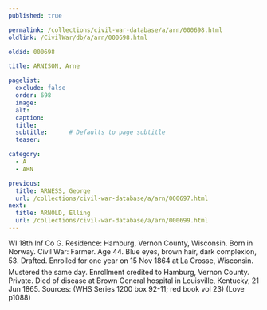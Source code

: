 ```yaml
---
published: true

permalink: /collections/civil-war-database/a/arn/000698.html
oldlink: /CivilWar/db/a/arn/000698.html

oldid: 000698

title: ARNISON, Arne

pagelist:
  exclude: false
  order: 698
  image: 
  alt:
  caption:
  title:
  subtitle:      # Defaults to page subtitle
  teaser:

category: 
  - A 
  - ARN

previous:
  title: ARNESS, George
  url: /collections/civil-war-database/a/arn/000697.html  
next:
  title: ARNOLD, Elling
  url: /collections/civil-war-database/a/arn/000699.html   
---
```

WI 18th Inf Co G. Residence: Hamburg, Vernon County, Wisconsin. Born in Norway. Civil War: Farmer. Age 44. Blue eyes, brown hair, dark complexion, 5&#146;3&#148;. Drafted. Enrolled for one year on 15 Nov 1864 at La Crosse, Wisconsin. Mustered the same day. Enrollment credited to Hamburg, Vernon County. Private. Died of disease at Brown General hospital in Louisville, Kentucky, 21 Jun 1865. Sources: (WHS Series 1200 box 92-11; red book vol 23) (Love p1088)